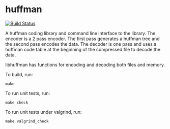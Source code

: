 # huffman

[![Build Status](https://travis-ci.org/drichardson/huffman.svg?branch=master)](https://travis-ci.org/drichardson/huffman)

A huffman coding library and command line interface to the library. The encoder is a 2 pass encoder. The first pass generates a huffman tree and the second pass encodes the data. The decoder is one pass and uses a huffman code table at the beginning of the compressed file to decode the data.

libhuffman has functions for encoding and decoding both files and memory.

To build, run:

    make

To run unit tests, run:

    make check

To run unit tests under valgrind, run:

    make valgrind_check

